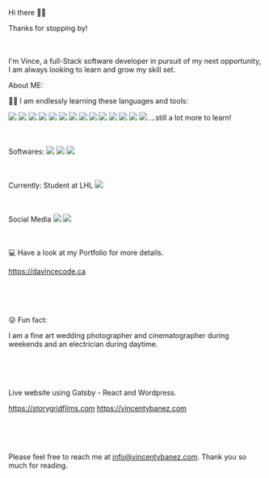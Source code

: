 Hi there 🙈🙉



Thanks for stopping by!<br /><br /><br />

I'm Vince, a full-Stack software developer in pursuit of my next opportunity, I am always looking to learn and grow my skill set. 



About ME:


🧑‍💻 I am endlessly learning these languages and tools:

![](https://img.shields.io/badge/HTML5-E34F26?style=for-the-badge&logo=html5&logoColor=white&style=flat)
![](https://img.shields.io/badge/CSS3-1572B6?style=for-the-badge&logo=css3&logoColor=white&style=flat)
![](https://img.shields.io/badge/Javascript-F7DF1E?style=for-the-badge&logo=javascript&logoColor=black&style=flat)
![](https://img.shields.io/badge/React-61DAFB?style=for-the-badge&logo=react&logoColor=white&style=flat)
![](https://img.shields.io/badge/NEXT.js-000000?style=for-the-badge&logo=nextdotjs&logoColor=white&style=flat)
![](https://img.shields.io/badge/Gatsby-663399?style=for-the-badge&logo=gatsby&logoColor=white&style=flat)
![](https://img.shields.io/badge/Wordpress-21759B?style=for-the-badge&logo=wordpress&logoColor=white&style=flat)
![](https://img.shields.io/badge/Node-339933?style=for-the-badge&logo=nodedotjs&logoColor=white&style=flat)
![](https://img.shields.io/badge/jQuery-0769AD?style=for-the-badge&logo=jquery&logoColor=white&style=flat)
![](https://img.shields.io/badge/Bootstrap-7952B3?style=for-the-badge&logo=bootstrap&logoColor=white&style=flat)
![](https://img.shields.io/badge/GraphQL-E10098?style=for-the-badge&logo=graphql&logoColor=white&style=flat)
![](https://img.shields.io/badge/Git-F05032?style=for-the-badge&logo=git&logoColor=white&style=flat)
![](https://img.shields.io/badge/Github-181717?style=for-the-badge&logo=github&logoColor=white&style=flat)
![](https://img.shields.io/badge/VScode-007ACC?style=for-the-badge&logo=visualstudiocode&logoColor=white&style=flat)
...still a lot more to learn!<br /><br /><br />


Softwares:
![](https://img.shields.io/badge/AdobePhotoshop-31A8FF?style=for-the-badge&logo=adobephotoshop&logoColor=white&style=flat)
![](https://img.shields.io/badge/AdobePremierePro-9999FF?style=for-the-badge&logo=adobepremierepro&logoColor=white&style=flat)
![](https://img.shields.io/badge/AdobeLightroom-31A8FF?style=for-the-badge&logo=adobelightroom&logoColor=white&style=flat)
<br /><br /><br />


Currently: Student at LHL
![](https://img.shields.io/badge/LighthouseLabs-31A8FF?style=for-the-badge&logo=lighthouse&logoColor=white&style=flat)
<br /><br /><br />

Social Media
![](https://img.shields.io/badge/Instagram-E4405F?style=for-the-badge&logo=instagram&logoColor=white&style=flat)
![](https://img.shields.io/badge/LinkedIn-0A66C2?style=for-the-badge&logo=linkedin&logoColor=white&style=flat)
<br /><br /><br />


💻 Have a look at my Portfolio for more details.

https://davincecode.ca

<br /><br /><br />

😜 Fun fact:

I am a fine art wedding photographer and cinematographer during weekends and an electrician during daytime.

<br /><br /><br />

Live website using Gatsby - React and Wordpress.

https://storygridfilms.com
https://vincentybanez.com

<br /><br /><br />

Please feel free to reach me at info@vincentybanez.com. Thank you so much for reading. 
